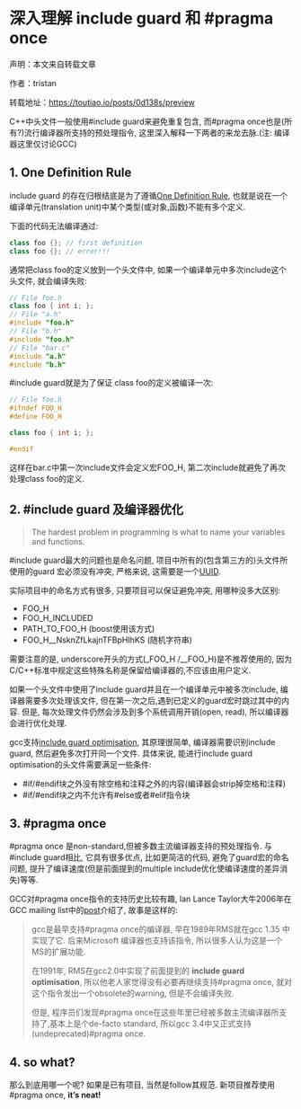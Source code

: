 # 深入理解 include guard 和 #pragma once

声明：本文来自转载文章

作者：tristan

转载地址：https://toutiao.io/posts/0d138s/preview



C++中头文件一般使用#include guard来避免重复包含, 而#pragma once也是(所有?)流行编译器所支持的预处理指令, 这里深入解释一下两者的来龙去脉.(注: 编译器这里仅讨论GCC)



## 1. One Definition Rule

include guard 的存在归根结底是为了遵循[One Definition Rule](https://en.wikipedia.org/wiki/One_Definition_Rule), 也就是说在一个编译单元(translation unit)中某个类型(或对象,函数)不能有多个定义.

下面的代码无法编译通过:

```c++
class foo {}; // first definition 
class foo {}; // error!!!
```

通常把class foo的定义放到一个头文件中, 如果一个编译单元中多次include这个头文件, 就会编译失败:

```c++
// File foo.h
class foo { int i; };
// File "a.h"
#include "foo.h"
// File "b.h"
#include "foo.h"
// File "bar.c"
#include "a.h"
#include "b.h"
```

\#include guard就是为了保证 class foo的定义被编译一次:

```c++
// File foo.h
#ifndef FOO_H
#define FOO_H

class foo { int i; };

#endif
```

这样在bar.c中第一次include文件会定义宏FOO_H, 第二次include就避免了再次处理class foo的定义.



## 2. #include guard 及编译器优化

> The hardest problem in programming is what to name your variables and functions.

\#include guard最大的问题也是命名问题, 项目中所有的(包含第三方的)头文件所使用的guard 宏必须没有冲突, 严格来说, 这需要是一个[UUID](https://en.wikipedia.org/wiki/Universally_unique_identifier).

实际项目中的命名方式有很多, 只要项目可以保证避免冲突, 用哪种没多大区别:

- FOO_H
- FOO_H_INCLUDED
- PATH_TO_FOO_H (boost使用该方式)
- FOO_H__NsknZfLkajnTFBpHIhKS (随机字符串)

需要注意的是, underscore开头的方式(_FOO_H /__FOO_H)是不推荐使用的, 因为C/C++标准中规定这些特殊名称是保留给编译器的,不应该由用户定义.

如果一个头文件中使用了include guard并且在一个编译单元中被多次include, 编译器需要多次处理该文件, 但在第一次之后,遇到已定义的guard宏时跳过其中的内容. 但是, 每次处理文件仍然会涉及到多个系统调用开销(open, read), 所以编译器会进行优化处理.

gcc支持[include guard optimisation](https://gcc.gnu.org/onlinedocs/cppinternals/Guard-Macros.html), 其原理很简单, 编译器需要识别include guard, 然后避免多次打开同一个文件. 具体来说, 能进行include guard optimisation的头文件需要满足一些条件:

- \#if/#endif块之外没有除空格和注释之外的内容(编译器会strip掉空格和注释)
- \#if/#endif块之内不允许有#else或者#elif指令块



## 3. #pragma once

\#pragma once 是non-standard,但被多数主流编译器支持的预处理指令. 与#include guard相比, 它具有很多优点, 比如更简洁的代码, 避免了guard宏的命名问题, 提升了编译速度(但是前面提到的multiple include优化使编译速度的差异消失)等等.

GCC对#pragma once指令的支持历史比较有趣, Ian Lance Taylor大牛2006年在GCC mailing list中的[post](https://gcc.gnu.org/ml/gcc/2006-08/msg00227.html)介绍了, 故事是这样的:

> gcc是最早支持#pragma once的编译器, 早在1989年RMS就在gcc 1.35 中实现了它. 后来Microsoft 编译器也支持该指令, 所以很多人认为这是一个MS的扩展功能.
>
> 在1991年, RMS在gcc2.0中实现了前面提到的 **include guard optimisation**, 所以他老人家觉得没有必要再继续支持#pragma once, 就对这个指令发出一个obsolete的warning, 但是不会编译失败.
>
> 但是, 程序员们发现#pragma once在这些年里已经被多数主流编译器所支持了,基本上是个de-facto standard, 所以gcc 3.4中又正式支持(undeprecated)#pragma once.
>
> 

## 4. so what?

那么到底用哪一个呢? 如果是已有项目, 当然是follow其规范. 新项目推荐使用#pragma once, **it’s neat!**
